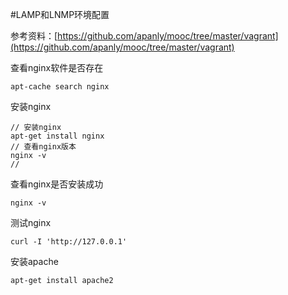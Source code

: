 #LAMP和LNMP环境配置

参考资料：[https://github.com/apanly/mooc/tree/master/vagrant](https://github.com/apanly/mooc/tree/master/vagrant)  

查看nginx软件是否存在
```
apt-cache search nginx
```

安装nginx
```
// 安装nginx
apt-get install nginx
// 查看nginx版本
nginx -v
// 
```

查看nginx是否安装成功
```
nginx -v
```

测试nginx
```
curl -I 'http://127.0.0.1'
```

安装apache
```
apt-get install apache2
```